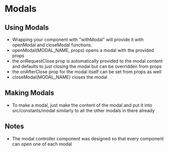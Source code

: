 # Modals

## Using Modals

- Wrapping your component with "withModal" will provide it with openModal and closeModal functions.
- openModal(MODAL_NAME, props) opens a modal with the provided props
- the onRequestClose prop is automatically provided to the modal content and defaults to just closing the modal but can be overridden from props
- the onAfterClose prop for the modal itself can be set from props as well
- closeModal(MODAL_NAME) closes the modal

## Making Modals

- To make a modal, just make the content of the modal and put it into src/constants/modal similarly to all the other modals in there already

## Notes

- The modal controller component was designed so that every component can open one of each modal
